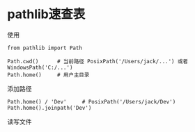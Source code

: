 # pathlib速查表

使用

```
from pathlib import Path

Path.cwd()      # 当前路径 PosixPath('/Users/jack/...') 或者 WindowsPath('C:/...')
Path.home()     # 用户主目录
```

添加路径

```
Path.home() / 'Dev'     # PosixPath('/Users/jack/Dev')
Path.home().joinpath('Dev') 
```

读写文件

```

```